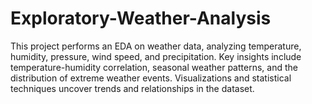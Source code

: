# Exploratory-Weather-Analysis
This project performs an EDA on weather data, analyzing temperature, humidity, pressure, wind speed, and precipitation. Key insights include temperature-humidity correlation, seasonal weather patterns, and the distribution of extreme weather events. Visualizations and statistical techniques uncover trends and relationships in the dataset.
